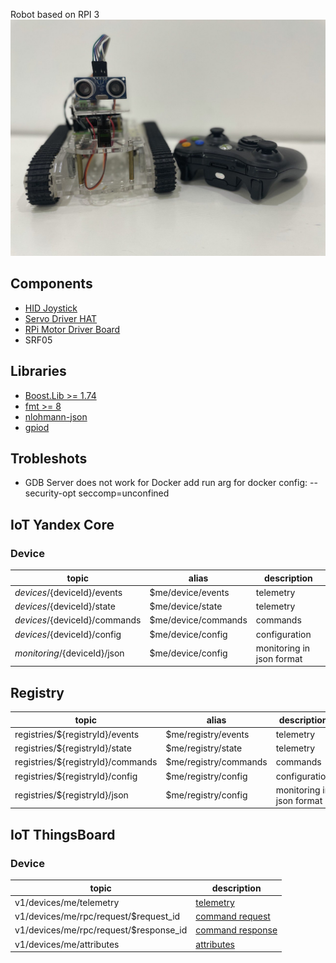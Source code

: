 Robot based on RPI 3
![](https://raw.githubusercontent.com/darvik80/rpi-robot/master/images/robot.jpeg)

## Components
* [HID Joystick](https://en.wikipedia.org/wiki/Human_interface_device)
* [Servo Driver HAT](https://www.waveshare.com/wiki/Servo_Driver_HAT)
* [RPi Motor Driver Board](https://www.waveshare.com/wiki/RPi_Motor_Driver_Board)
* SRF05

## Libraries
* [Boost.Lib >= 1.74](https://www.boost.org/)
* [fmt >= 8](https://github.com/fmtlib/fmt)
* [nlohmann-json](https://github.com/nlohmann/json)
* [gpiod](https://git.kernel.org/pub/scm/libs/libgpiod/libgpiod.git)

## Trobleshots
* GDB Server does not work for Docker 
add run arg for docker config: --security-opt seccomp=unconfined 

## IoT Yandex Core
### Device
| topic                              | alias                  | description               | 
|------------------------------------|------------------------|---------------------------|
| $devices/${deviceId}/events        | $me/device/events      | telemetry                 |
| $devices/${deviceId}/state         | $me/device/state       | telemetry                 |
| $devices/${deviceId}/commands      | $me/device/commands    | commands                  |
| $devices/${deviceId}/config        | $me/device/config      | configuration             |
| $monitoring/${deviceId}/json       | $me/device/config      | monitoring in json format |

## Registry
| topic                              | alias                  | description               | 
|------------------------------------|------------------------|---------------------------|
| registries/${registryId}/events    | $me/registry/events    | telemetry                 |
| registries/${registryId}/state     | $me/registry/state     | telemetry                 |
| registries/${registryId}/commands  | $me/registry/commands  | commands                  |
| registries/${registryId}/config    | $me/registry/config    | configuration             |
| registries/${registryId}/json      | $me/registry/config    | monitoring in json format |

## IoT ThingsBoard
### Device
| topic                                  | description                                                                       | 
|----------------------------------------|-----------------------------------------------------------------------------------|
| v1/devices/me/telemetry                | [telemetry](https://thingsboard.io/docs/reference/mqtt-api/#telemetry-upload-api) |
| v1/devices/me/rpc/request/$request_id  | [command request](https://thingsboard.io/docs/reference/mqtt-api/#rpc-api)        |
| v1/devices/me/rpc/request/$response_id | [command response](https://thingsboard.io/docs/reference/mqtt-api/#rpc-api)       |
| v1/devices/me/attributes               | [attributes](https://thingsboard.io/docs/reference/mqtt-api/#attributes-api)      |

